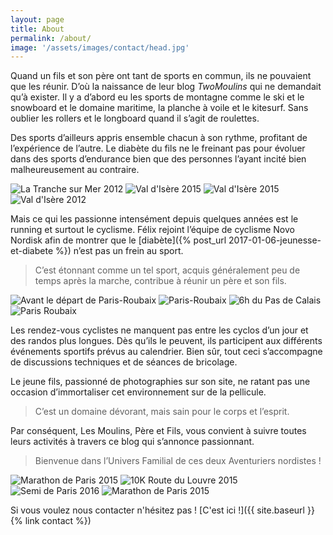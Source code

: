 ```yaml
---
layout: page
title: About
permalink: /about/
image: '/assets/images/contact/head.jpg'
---
```


Quand un fils et son père ont tant de sports en commun, ils ne pouvaient que les réunir.
D’où la naissance de leur blog _TwoMoulins_ qui ne demandait qu’à exister.
Il y a d’abord eu les sports de montagne comme le ski et le snowboard et le domaine maritime, la planche à voile et le kitesurf.
Sans oublier les rollers et le longboard quand il s’agit de roulettes.

Des sports d’ailleurs appris ensemble chacun à son rythme, profitant de l’expérience de l’autre.
Le diabète du fils ne le freinant pas pour évoluer dans des sports d’endurance bien que des personnes l’ayant incité bien malheureusement au contraire.

<div class="gallery-box">
  <div class="gallery">
<img src="/assets/images/contact/contact_1.jpg" title="La Tranche sur Mer 2012" >
<img src="/assets/images/contact/contact_2.jpg" title="Val d'Isère 2015" >
<img src="/assets/images/contact/contact_3.jpg" title="Val d'Isère 2015" >
<img src="/assets/images/contact/contact_4.jpg"  title="Val d'Isère 2012" >
</div>
</div>

Mais ce qui les passionne intensément depuis quelques années est le running et surtout le cyclisme.
Félix rejoint l’équipe de cyclisme Novo Nordisk afin de montrer que le [diabète]({% post_url 2017-01-06-jeunesse-et-diabete %}) n’est pas un frein au sport.

> C’est étonnant comme un tel sport, acquis généralement peu de temps après la marche, contribue à réunir un père et son fils.

<div class="gallery-box">
  <div class="gallery">
<img src="/assets/images/contact/contact_5.jpg"  title="Avant le départ de Paris-Roubaix" >
<img src="/assets/images/contact/contact_6.jpg"  title="Paris-Roubaix" >
<img src="/assets/images/contact/contact_7.jpg"  title="6h du Pas de Calais" >
<img src="/assets/images/contact/contact_8.jpg"  title="Paris Roubaix" >
</div>
</div>

Les rendez-vous cyclistes ne manquent pas entre les cyclos d’un jour et des randos plus longues.
Dès qu’ils le peuvent, ils participent aux différents événements sportifs prévus au calendrier.
Bien sûr, tout ceci s’accompagne de discussions techniques et de séances de bricolage.

Le jeune fils, passionné de photographies sur son site, ne ratant pas une occasion d’immortaliser cet environnement sur de la pellicule.

> C’est un domaine dévorant, mais sain pour le corps et l’esprit.

Par conséquent, Les Moulins, Père et Fils, vous convient à suivre toutes leurs activités à travers ce blog qui s’annonce passionnant.

> Bienvenue dans l’Univers Familial de ces deux Aventuriers nordistes !

<div class="gallery-box">
  <div class="gallery">
<img src="/assets/images/contact/contact_9.jpg"  title="Marathon de Paris 2015" >
<img src="/assets/images/contact/contact_10.jpg"  title="10K Route du Louvre 2015" >
<img src="/assets/images/contact/contact_11.jpg"  title="Semi de Paris 2016" >
<img src="/assets/images/contact/contact_12.jpg"  title="Marathon de Paris 2015" >
</div>
</div>


Si vous voulez nous contacter n'hésitez pas ! [C'est ici !]({{ site.baseurl }}{% link contact %})